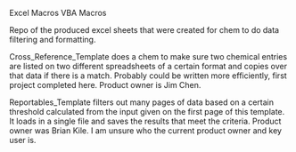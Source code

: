 Excel Macros
VBA Macros

Repo of the produced excel sheets that were created for chem to do data filtering and formatting. 

Cross_Reference_Template does a chem to make sure two chemical entries are listed on two different spreadsheets of a certain format and copies over that data if there is a match.  Probably could be written more efficiently, first project completed here. Product owner is Jim Chen.

Reportables_Template filters out many pages of data based on a certain threshold calculated from the input given on the first page of this template.  It loads in a single file and saves the results that meet the criteria.  Product owner was Brian Kile.  I am unsure who the current product owner and key user is. 